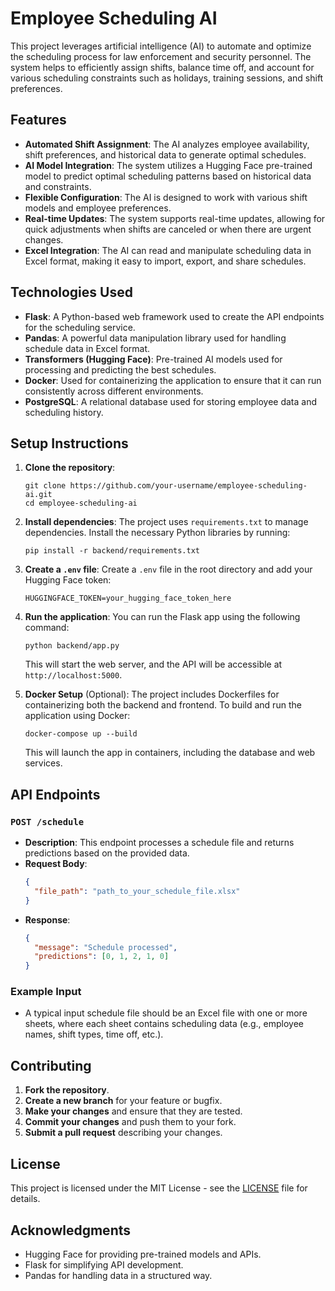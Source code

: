 # Employee Scheduling AI

This project leverages artificial intelligence (AI) to automate and optimize the scheduling process for law enforcement and security personnel. The system helps to efficiently assign shifts, balance time off, and account for various scheduling constraints such as holidays, training sessions, and shift preferences.

## Features

- **Automated Shift Assignment**: The AI analyzes employee availability, shift preferences, and historical data to generate optimal schedules.
- **AI Model Integration**: The system utilizes a Hugging Face pre-trained model to predict optimal scheduling patterns based on historical data and constraints.
- **Flexible Configuration**: The AI is designed to work with various shift models and employee preferences.
- **Real-time Updates**: The system supports real-time updates, allowing for quick adjustments when shifts are canceled or when there are urgent changes.
- **Excel Integration**: The AI can read and manipulate scheduling data in Excel format, making it easy to import, export, and share schedules.

## Technologies Used

- **Flask**: A Python-based web framework used to create the API endpoints for the scheduling service.
- **Pandas**: A powerful data manipulation library used for handling schedule data in Excel format.
- **Transformers (Hugging Face)**: Pre-trained AI models used for processing and predicting the best schedules.
- **Docker**: Used for containerizing the application to ensure that it can run consistently across different environments.
- **PostgreSQL**: A relational database used for storing employee data and scheduling history.

## Setup Instructions

1. **Clone the repository**:
   ```
   git clone https://github.com/your-username/employee-scheduling-ai.git
   cd employee-scheduling-ai
   ```

2. **Install dependencies**:
   The project uses `requirements.txt` to manage dependencies. Install the necessary Python libraries by running:
   ```
   pip install -r backend/requirements.txt
   ```

3. **Create a `.env` file**:
   Create a `.env` file in the root directory and add your Hugging Face token:
   ```
   HUGGINGFACE_TOKEN=your_hugging_face_token_here
   ```

4. **Run the application**:
   You can run the Flask app using the following command:
   ```
   python backend/app.py
   ```

   This will start the web server, and the API will be accessible at `http://localhost:5000`.

5. **Docker Setup** (Optional):
   The project includes Dockerfiles for containerizing both the backend and frontend. To build and run the application using Docker:
   ```
   docker-compose up --build
   ```

   This will launch the app in containers, including the database and web services.

## API Endpoints

### `POST /schedule`

- **Description**: This endpoint processes a schedule file and returns predictions based on the provided data.
- **Request Body**:
  ```json
  {
    "file_path": "path_to_your_schedule_file.xlsx"
  }
  ```
- **Response**:
  ```json
  {
    "message": "Schedule processed",
    "predictions": [0, 1, 2, 1, 0]
  }
  ```

### Example Input

- A typical input schedule file should be an Excel file with one or more sheets, where each sheet contains scheduling data (e.g., employee names, shift types, time off, etc.).

## Contributing

1. **Fork the repository**.
2. **Create a new branch** for your feature or bugfix.
3. **Make your changes** and ensure that they are tested.
4. **Commit your changes** and push them to your fork.
5. **Submit a pull request** describing your changes.

## License

This project is licensed under the MIT License - see the [LICENSE](LICENSE) file for details.

## Acknowledgments

- Hugging Face for providing pre-trained models and APIs.
- Flask for simplifying API development.
- Pandas for handling data in a structured way.